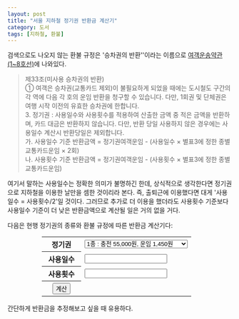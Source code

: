 ```yaml
---
layout: post
title: "서울 지하철 정기권 반환금 계산기"
category: 도서
tags: [지하철, 환불]
---
```


검색으로도 나오지 않는 환불 규정은 '승차권의 반환''이라는 이름으로
[여객운송약관(1~8호선)](http://www.seoulmetro.co.kr/kr/page.do?menuIdx=528)에 나와있다.

> 제33조(미사용 승차권의 반환)  
> ① 여객은 승차권(교통카드 제외)이 불필요하게 되었을 때에는 도시철도 구간의 각 역에 다음 각 호의 운임 반환을 청구할 수 있습니다. 다만, 1회권 및 단체권은 여행 시작 이전의 유효한 승차권에 한합니다.  
>    3. 정기권 : 사용일수와 사용횟수를 적용하여 산출한 금액 중 적은 금액을 반환하며, 카드 대금은 반환하지 않습니다. 다만, 반환 당일 사용하지 않은 경우에는 사용일수 계산시 반환당일은 제외합니다.  
>       가. 사용일수 기준 반환금액 = 정기권여객운임 - (사용일수 × 별표3에 정한 종별 교통카드운임 × 2회)  
>       나. 사용횟수 기준 반환금액 = 정기권여객운임 - (사용횟수 × 별표3에 정한 종별 교통카드운임)

여기서 말하는 사용일수는 정확한 의미가 불명하긴 한데,
상식적으로 생각한다면 정기권으로 지하철을 이용한 날만을 셈한 것이리라 본다.
즉, 출퇴근에 이용했다면 대게 '사용일수 = 사용횟수/2'일 것이다.
그러므로 추가로 더 이용을 했더라도 사용횟수 기준보다 사용일수 기준이 더 낮은 반환금액으로 계산될 일은 거의 없을 거다.

다음은 현행 정기권의 종류와 환불 규정에 따른 반환금 계산기다:

<style>
#SeoulmetroRefund { width: 25em; margin: auto; }
#SeoulmetroRefund > table { width: 100%; }
#SeoulmetroRefund > table th { width: 4.5em; }
#SeoulmetroRefund > table table { margin: 0; padding: 0; }
</style>
<div id="SeoulmetroRefund">
<table>
<tr><th>
정기권
</th><td>
<select id="SeoulmetroRefund_Cost">
	<option value="[1450,  55000]"> 1종 : 충전  55,000원, 운임 1,450원</option>
	<option value="[1550,  58000]"> 2종 : 충전  58,000원, 운임 1,550원</option>
	<option value="[1650,  61700]"> 3종 : 충전  61,700원, 운임 1,650원</option>
	<option value="[1750,  65500]"> 4종 : 충전  65,500원, 운임 1,750원</option>
	<option value="[1850,  69200]"> 5종 : 충전  69,200원, 운임 1,850원</option>
	<option value="[1950,  72900]"> 6종 : 충전  72,900원, 운임 1,950원</option>
	<option value="[2050,  76700]"> 7종 : 충전  76,700원, 운임 2,050원</option>
	<option value="[2150,  80400]"> 8종 : 충전  80,400원, 운임 2,150원</option>
	<option value="[2250,  84200]"> 9종 : 충전  84,200원, 운임 2,250원</option>
	<option value="[2350,  87900]">10종 : 충전  87,900원, 운임 2,350원</option>
	<option value="[2450,  91600]">11종 : 충전  91,600원, 운임 2,450원</option>
	<option value="[2550,  95400]">12종 : 충전  95,400원, 운임 2,550원</option>
	<option value="[2650,  99100]">13종 : 충전  99,100원, 운임 2,650원</option>
	<option value="[2750, 102900]">14종 : 충전 102,900원, 운임 2,750원</option>
</select>
</td></tr>
<tr><th>
사용일수
</th><td>
<input type="text" id="SeoulmetroRefund_UsedDay" /><br />
</td></tr>
<tr><th>
사용횟수
</th><td>
<input type="text" id="SeoulmetroRefund_UsedCnt" /><br />
</td></tr>
<tr><th valign="top">
<button id="SeoulmetroRefund_Calc">계산</button>
</th><td>
<div id="SeoulmetroRefund_Result"></div>
</td></tr>
</table>
<script>
document.getElementById("SeoulmetroRefund_Calc").onclick = function()
{
	var costs = eval(document.getElementById("SeoulmetroRefund_Cost").value);
	var usedDay = document.getElementById("SeoulmetroRefund_UsedDay").value;
	var usedCnt = document.getElementById("SeoulmetroRefund_UsedCnt").value;
	var dayResult = costs[1] - (usedDay * costs[0] * 2);
	var cntResult = costs[1] - (usedCnt * costs[0]);
	var minResult = Math.max(0, Math.min(dayResult, cntResult));
	document.getElementById("SeoulmetroRefund_Result").innerHTML = "<table>"
		+"<tr><td>사용일수 기준 반환금액</td><td align=right>"+ dayResult.toLocaleString('en-US') +"원</td></tr>"
		+"<tr><td>사용횟수 기준 반환금액</td><td align=right>"+ cntResult.toLocaleString('en-US') +"원</td></tr>"
		+"<tr><td>최종 예상 반환금액</td><td align=right>"+ minResult.toLocaleString('en-US') +"원</td></tr>"
		+"</table>";
};
</script>
</div>

간단하게 반환금을 추정해보고 싶을 때 유용하다.
